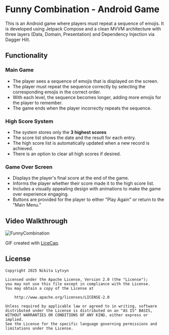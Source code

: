 # Funny Combination - Android Game

This is an Android game where players must repeat a sequence of emojis. It is developed using Jetpack Compose and a clean MVVM architecture with three layers (Data, Domain, Presentation) and Dependency Injection via Dagger Hilt.

## Functionality

### Main Game
- The player sees a sequence of emojis that is displayed on the screen.
- The player must repeat the sequence correctly by selecting the corresponding emojis in the correct order.
- With each level, the sequence becomes longer, adding more emojis for the player to remember.
- The game ends when the player incorrectly repeats the sequence.

### High Score System
- The system stores only the **3 highest scores**
- The score list shows the date and the result for each entry.
- The high score list is automatically updated when a new record is achieved.
- There is an option to clear all high scores if desired.

### Game Over Screen
- Displays the player's final score at the end of the game.
- Informs the player whether their score made it to the high score list.
- Includes a visually appealing design with animations to make the game over experience engaging.
- Buttons are provided for the player to either "Play Again" or return to the "Main Menu."

## Video Walkthrough


![FunnyCombination]([https://github.com/litvinnik1/PulseWiseApplication/assets/113119709/2710823f-5a86-45b2-abba-40666cb269dd](https://media1.giphy.com/media/v1.Y2lkPTc5MGI3NjExMTRmZ25hc25qd3BiNnFicjJ4bzRnYngwZWVpaG5vaXJmNzk5dWhkOSZlcD12MV9pbnRlcm5hbF9naWZfYnlfaWQmY3Q9Zw/a1uRnFK2N3sVJ1vnhO/giphy.gif)](https://media.giphy.com/media/kQgxCEWGVSOp2FZ1Yg/giphy.gif)](https://media2.giphy.com/media/v1.Y2lkPTc5MGI3NjExa3g0MngxMHpxczhucWJkZjRuMGJjdWNidmJoZjdmbWwwYTllc2o5byZlcD12MV9pbnRlcm5hbF9naWZfYnlfaWQmY3Q9Zw/kQgxCEWGVSOp2FZ1Yg/giphy.gif))


GIF created with [LiceCap](http://www.cockos.com/licecap/).

## License

    Copyright 2025 Nikita Lytvyn

    Licensed under the Apache License, Version 2.0 (the "License");
    you may not use this file except in compliance with the License.
    You may obtain a copy of the License at

        http://www.apache.org/licenses/LICENSE-2.0

    Unless required by applicable law or agreed to in writing, software
    distributed under the License is distributed on an "AS IS" BASIS,
    WITHOUT WARRANTIES OR CONDITIONS OF ANY KIND, either express or implied.
    See the License for the specific language governing permissions and
    limitations under the License.
